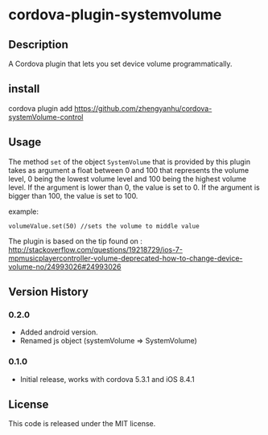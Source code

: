 # cordova-plugin-systemvolume

## Description
A Cordova plugin that lets you set device volume programmatically.

## install
cordova plugin add https://github.com/zhengyanhu/cordova-systemVolume-control

## Usage

The method `set` of the object `SystemVolume` that is provided by this plugin takes as argument a float between 0 and 100 that represents the volume level, 0 being the lowest volume level and 100 being the highest volume level.
If the argument is lower than 0, the value is set to 0. If the argument is bigger than 100, the value is set to 100.

example:

    volumeValue.set(50) //sets the volume to middle value

The plugin is based on the tip found on :
http://stackoverflow.com/questions/19218729/ios-7-mpmusicplayercontroller-volume-deprecated-how-to-change-device-volume-no/24993026#24993026

## Version History

### 0.2.0

* Added android version.
* Renamed js object (systemVolume => SystemVolume)

### 0.1.0

* Initial release, works with cordova 5.3.1 and iOS 8.4.1

## License
This code is released under the MIT license.
